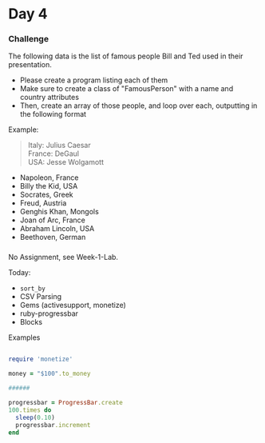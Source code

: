 # Day 4


### Challenge

The following data is the list of famous people Bill and Ted used in their
presentation.

* Please create a program listing each of them
* Make sure to create a class of "FamousPerson" with a name and country
  attributes
* Then, create an array of those people, and loop over each, outputting in the
  following format

Example:

> Italy: Julius Caesar  
> France: DeGaul  
> USA: Jesse Wolgamott  


* Napoleon, France
* Billy the Kid, USA
* Socrates, Greek
* Freud, Austria
* Genghis Khan, Mongols
* Joan of Arc, France
* Abraham Lincoln, USA
* Beethoven, German


###

No Assignment, see Week-1-Lab.

Today:

* `sort_by`
* CSV Parsing
* Gems (activesupport, monetize)
* ruby-progressbar
* Blocks



Examples

```ruby

require 'monetize'

money = "$100".to_money

######

progressbar = ProgressBar.create
100.times do
  sleep(0.10)
  progressbar.increment
end
````
